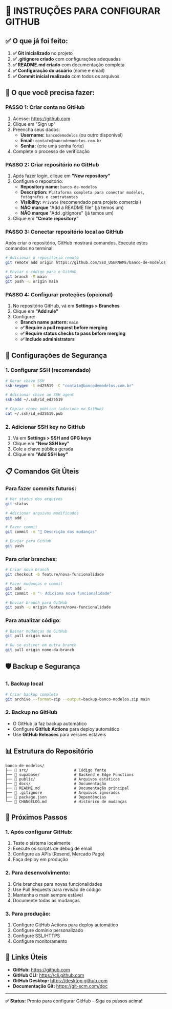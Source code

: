 # 🚀 INSTRUÇÕES PARA CONFIGURAR GITHUB

## ✅ O que já foi feito:

1. **✅ Git inicializado** no projeto
2. **✅ .gitignore criado** com configurações adequadas
3. **✅ README.md criado** com documentação completa
4. **✅ Configuração do usuário** (nome e email)
5. **✅ Commit inicial realizado** com todos os arquivos

## 🔧 O que você precisa fazer:

### **PASSO 1: Criar conta no GitHub**
1. Acesse: https://github.com
2. Clique em "Sign up"
3. Preencha seus dados:
   - **Username:** `bancodemodelos` (ou outro disponível)
   - **Email:** `contato@bancodemodelos.com.br`
   - **Senha:** (crie uma senha forte)
4. Complete o processo de verificação

### **PASSO 2: Criar repositório no GitHub**
1. Após fazer login, clique em **"New repository"**
2. Configure o repositório:
   - **Repository name:** `banco-de-modelos`
   - **Description:** `Plataforma completa para conectar modelos, fotógrafos e contratantes`
   - **Visibility:** `Private` (recomendado para projeto comercial)
   - **NÃO marque** "Add a README file" (já temos um)
   - **NÃO marque** "Add .gitignore" (já temos um)
3. Clique em **"Create repository"**

### **PASSO 3: Conectar repositório local ao GitHub**
Após criar o repositório, GitHub mostrará comandos. Execute estes comandos no terminal:

```bash
# Adicionar o repositório remoto
git remote add origin https://github.com/SEU_USERNAME/banco-de-modelos.git

# Enviar o código para o GitHub
git branch -M main
git push -u origin main
```

### **PASSO 4: Configurar proteções (opcional)**
1. No repositório GitHub, vá em **Settings > Branches**
2. Clique em **"Add rule"**
3. Configure:
   - **Branch name pattern:** `main`
   - **✅ Require a pull request before merging**
   - **✅ Require status checks to pass before merging**
   - **✅ Include administrators**

## 🔐 Configurações de Segurança

### **1. Configurar SSH (recomendado)**
```bash
# Gerar chave SSH
ssh-keygen -t ed25519 -C "contato@bancodemodelos.com.br"

# Adicionar chave ao SSH agent
ssh-add ~/.ssh/id_ed25519

# Copiar chave pública (adicione no GitHub)
cat ~/.ssh/id_ed25519.pub
```

### **2. Adicionar SSH key no GitHub**
1. Vá em **Settings > SSH and GPG keys**
2. Clique em **"New SSH key"**
3. Cole a chave pública gerada
4. Clique em **"Add SSH key"**

## 📋 Comandos Git Úteis

### **Para fazer commits futuros:**
```bash
# Ver status dos arquivos
git status

# Adicionar arquivos modificados
git add .

# Fazer commit
git commit -m "📝 Descrição das mudanças"

# Enviar para GitHub
git push
```

### **Para criar branches:**
```bash
# Criar nova branch
git checkout -b feature/nova-funcionalidade

# Fazer mudanças e commit
git add .
git commit -m "✨ Adiciona nova funcionalidade"

# Enviar branch para GitHub
git push -u origin feature/nova-funcionalidade
```

### **Para atualizar código:**
```bash
# Baixar mudanças do GitHub
git pull origin main

# Ou se estiver em outra branch
git pull origin nome-da-branch
```

## 🛡️ Backup e Segurança

### **1. Backup local**
```bash
# Criar backup completo
git archive --format=zip --output=backup-banco-modelos.zip main
```

### **2. Backup no GitHub**
- O GitHub já faz backup automático
- Configure **GitHub Actions** para deploy automático
- Use **GitHub Releases** para versões estáveis

## 📊 Estrutura do Repositório

```
banco-de-modelos/
├── 📁 src/                    # Código fonte
├── 📁 supabase/               # Backend e Edge Functions
├── 📁 public/                 # Arquivos estáticos
├── 📁 docs/                   # Documentação
├── 📄 README.md               # Documentação principal
├── 📄 .gitignore              # Arquivos ignorados
├── 📄 package.json            # Dependências
└── 📄 CHANGELOG.md            # Histórico de mudanças
```

## 🎯 Próximos Passos

### **1. Após configurar GitHub:**
1. Teste o sistema localmente
2. Execute os scripts de debug de email
3. Configure as APIs (Resend, Mercado Pago)
4. Faça deploy em produção

### **2. Para desenvolvimento:**
1. Crie branches para novas funcionalidades
2. Use Pull Requests para revisão de código
3. Mantenha o main sempre estável
4. Documente todas as mudanças

### **3. Para produção:**
1. Configure GitHub Actions para deploy automático
2. Configure domínio personalizado
3. Configure SSL/HTTPS
4. Configure monitoramento

## 🔗 Links Úteis

- **GitHub:** https://github.com
- **GitHub CLI:** https://cli.github.com
- **GitHub Desktop:** https://desktop.github.com
- **Documentação Git:** https://git-scm.com/doc

---

**✅ Status:** Pronto para configurar GitHub - Siga os passos acima! 